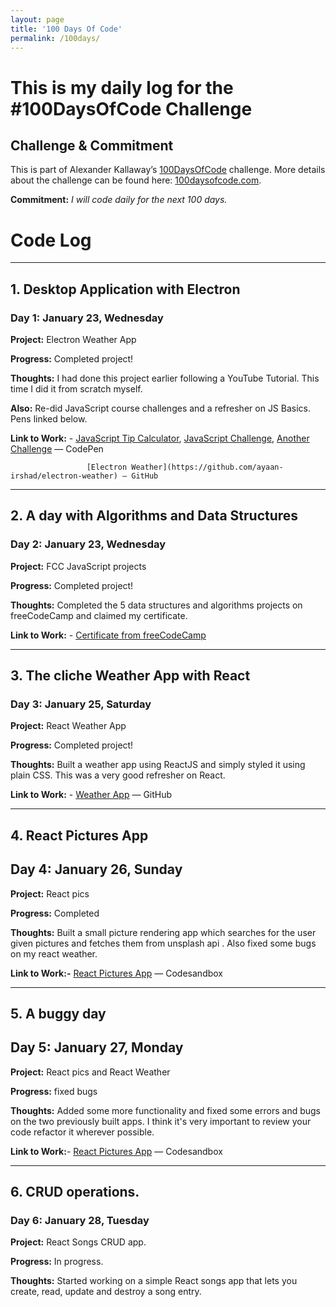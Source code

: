 ```yaml
---
layout: page
title: '100 Days Of Code'
permalink: /100days/
---
```


# This is my daily log for the #100DaysOfCode Challenge

## Challenge & Commitment

This is part of Alexander Kallaway’s [100DaysOfCode](https://github.com/Kallaway/100-days-of-code) challenge. More details about the challenge can be found here: [100daysofcode.com](http://100daysofcode.com/).

**Commitment:** *I will code daily for the next 100 days.*

# Code Log

---

## 1. Desktop Application with Electron

### Day 1: January 23, Wednesday

**Project:** Electron Weather App

**Progress:** Completed project!

**Thoughts:** I had done this project earlier following a YouTube Tutorial. This time I did it from scratch myself. 

**Also:** Re-did JavaScript course challenges and a refresher on JS Basics. Pens linked below.

**Link to Work:** -  [JavaScript Tip Calculator](https://codepen.io/ayaan-irshad/pen/eYmxrdP), [JavaScript Challenge](https://codepen.io/ayaan-irshad/pen/OJPdoJR), [Another Challenge](https://codepen.io/ayaan-irshad/pen/RwNvBJX) — CodePen

                     [Electron Weather](https://github.com/ayaan-irshad/electron-weather) — GitHub

---

## 2. A day with Algorithms and Data Structures

### Day 2: January 23, Wednesday

**Project:** FCC JavaScript projects

**Progress:** Completed project!

**Thoughts:** Completed the 5 data structures and algorithms projects on freeCodeCamp and claimed my certificate.

**Link to Work:** -  [Certificate from freeCodeCamp](https://www.freecodecamp.org/certification/ayaan/javascript-algorithms-and-data-structures) 

---

## 3. The cliche Weather App with React

### Day 3: January 25, Saturday

**Project:** React Weather App

**Progress:** Completed project!

**Thoughts:** Built a weather app using ReactJS and simply styled it using plain CSS. This was a very good refresher on React.

**Link to Work:** -  [Weather App](https://github.com/ayaan-irshad/react-weather) — GitHub

---

## 4.  React Pictures App

## Day 4: January 26, Sunday

**Project:** React pics

**Progress:** Completed

**Thoughts:** Built a small picture rendering app which searches for the user given pictures and fetches them from unsplash api . Also fixed some bugs on my react weather.

**Link to Work:-** [React Pictures App](https://codesandbox.io/s/react-pics-gnhw0) — Codesandbox

---

## 5. A buggy day

## Day 5: January 27, Monday

**Project:** React pics and React Weather

**Progress:** fixed bugs 

**Thoughts:** Added some more functionality and fixed some errors and bugs on the two previously built apps. I think it's very important to review your code refactor it wherever possible.

**Link to Work:**- [React Pictures App](https://github.com/ayaan-irshad/pics) — Codesandbox

---

## 6. CRUD operations.

### Day 6: January 28, Tuesday

**Project:** React Songs CRUD app.

**Progress:** In progress.

**Thoughts:** Started working on a simple React songs app that lets you create, read, update and destroy a song entry.

